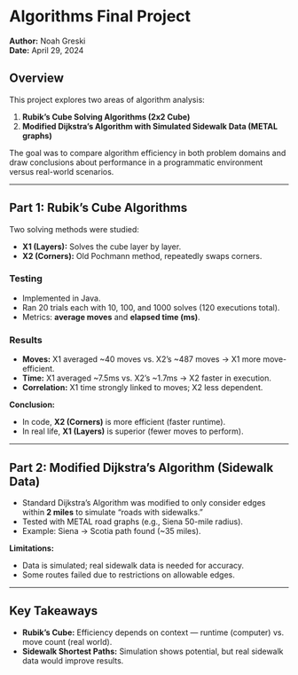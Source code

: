 # Algorithms Final Project  

**Author:** Noah Greski  
**Date:** April 29, 2024  

## Overview  
This project explores two areas of algorithm analysis:  
1. **Rubik’s Cube Solving Algorithms (2x2 Cube)**  
2. **Modified Dijkstra’s Algorithm with Simulated Sidewalk Data (METAL graphs)**  

The goal was to compare algorithm efficiency in both problem domains and draw conclusions about performance in a programmatic environment versus real-world scenarios.  

---

## Part 1: Rubik’s Cube Algorithms  

Two solving methods were studied:  
- **X1 (Layers):** Solves the cube layer by layer.  
- **X2 (Corners):** Old Pochmann method, repeatedly swaps corners.  

### Testing  
- Implemented in Java.  
- Ran 20 trials each with 10, 100, and 1000 solves (120 executions total).  
- Metrics: **average moves** and **elapsed time (ms)**.  

### Results  
- **Moves:** X1 averaged ~40 moves vs. X2’s ~487 moves → X1 more move-efficient.  
- **Time:** X1 averaged ~7.5ms vs. X2’s ~1.7ms → X2 faster in execution.  
- **Correlation:** X1 time strongly linked to moves; X2 less dependent.  

**Conclusion:**  
- In code, **X2 (Corners)** is more efficient (faster runtime).  
- In real life, **X1 (Layers)** is superior (fewer moves to perform).  

---

## Part 2: Modified Dijkstra’s Algorithm (Sidewalk Data)  

- Standard Dijkstra’s Algorithm was modified to only consider edges within **2 miles** to simulate “roads with sidewalks.”  
- Tested with METAL road graphs (e.g., Siena 50-mile radius).  
- Example: Siena → Scotia path found (~35 miles).  

**Limitations:**  
- Data is simulated; real sidewalk data is needed for accuracy.  
- Some routes failed due to restrictions on allowable edges.  

---

## Key Takeaways  
- **Rubik’s Cube:** Efficiency depends on context — runtime (computer) vs. move count (real world).  
- **Sidewalk Shortest Paths:** Simulation shows potential, but real sidewalk data would improve results.  
